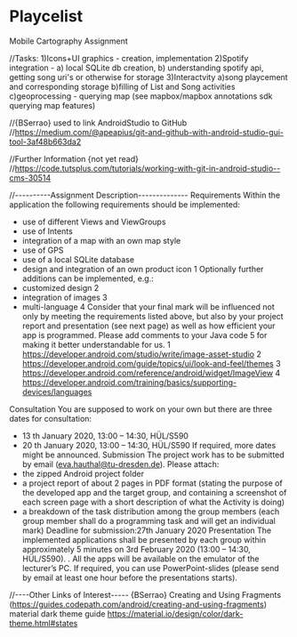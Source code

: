 # Playcelist
Mobile Cartography Assignment

//Tasks:
1)Icons+UI graphics - creation, implementation
2)Spotify integration - 
  a) local SQLite db creation, 
  b) understanding spotify api, getting song uri's or otherwise for storage
3)Interactvity
  a)song playcement and corresponding storage
  b)filling of List and Song activities
  c)geoprocessing - querying map (see mapbox/mapbox annotations sdk querying map features)

//{BSerrao} used to link AndroidStudio to GitHub
//https://medium.com/@apeapius/git-and-github-with-android-studio-gui-tool-3af48b663da2

//Further Information {not yet read}
//https://code.tutsplus.com/tutorials/working-with-git-in-android-studio--cms-30514

//----------Assignment Description--------------
Requirements
Within the application the following requirements should be implemented:
- use of different Views and ViewGroups
- use of Intents
- integration of a map with an own map style
- use of GPS
- use of a local SQLite database
- design and integration of an own product icon 1
Optionally further additions can be implemented, e.g.:
- customized design 2
- integration of images 3
- multi-language 4
Consider that your final mark will be influenced not only by meeting the requirements listed
above, but also by your project report and presentation (see next page) as well as how
efficient your app is programmed.
Please add comments to your Java code 5 for making it better understandable for us.
1 https://developer.android.com/studio/write/image-asset-studio
2 https://developer.android.com/guide/topics/ui/look-and-feel/themes
3 https://developer.android.com/reference/android/widget/ImageView
4 https://developer.android.com/training/basics/supporting-devices/languages

Consultation
You are supposed to work on your own but there are three dates for consultation:
- 13 th January 2020, 13:00 – 14:30, HÜL/S590
- 20 th January 2020, 13:00 – 14:30, HÜL/S590
If required, more dates might be announced.
Submission
The project work has to be submitted by email (eva.hauthal@tu-dresden.de). Please attach:
- the zipped Android project folder
- a project report of about 2 pages in PDF format (stating the purpose of the
developed app and the target group, and containing a screenshot of each screen
page with a short description of what the Activity is doing)
- a breakdown of the task distribution among the group members (each group
member shall do a programming task and will get an individual mark)
Deadline for submission:27th January 2020
Presentation
The implemented applications shall be presented by each group within approximately 5
minutes on 3rd February 2020 (13:00 – 14:30, HÜL/S590). . All the apps will be available on
the emulator of the lecturer’s PC. If required, you can use PowerPoint-slides (please send by
email at least one hour before the presentations starts).


//----Other Links of Interest-----
{BSerrao} Creating and Using Fragments (https://guides.codepath.com/android/creating-and-using-fragments)
material dark theme guide https://material.io/design/color/dark-theme.html#states
